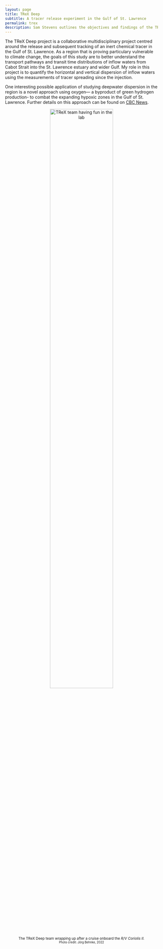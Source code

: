 ```yaml
---
layout: page
title: TReX Deep
subtitle: A tracer release experiment in the Gulf of St. Lawrence
permalink: trex
description: Sam Stevens outlines the objectives and findings of the TReX Deep tracer release experiment in the Gulf of St. Lawrence. The research addresses the dynamics of deep water transport and its environmental consequences in the context of local changes in circulation and climate change.
---
```


<!-- Google tag (gtag.js) -->
<script async src="https://www.googletagmanager.com/gtag/js?id=G-XFFDFDXETF"></script>
<script>
  window.dataLayer = window.dataLayer || [];
  function gtag(){dataLayer.push(arguments);}
  gtag('js', new Date());

  gtag('config', 'G-XFFDFDXETF');
</script>

<style>
h1 {text-align: center;}
h3 {text-align: justify;}
figure {text-align: center;}
</style>


<!--<h1>TReX Deep- a tracer release experiment in the Gulf of St. Lawrence</h1>-->

<!--
 <figure>
  <img src="/assets/img/hull_finalPAPER.jpg" alt="Neutrally buoyant Swish floats"  style="width:100%">
  <figcaption><small>Neutrally buoyant "Swish float" picture and schematic. <small>Stevens and Pawlowicz, 2023 (in review)</small></small></figcaption>
</figure>
-->


<p>
   The TReX Deep project is a collaborative multidisciplinary project centred around the release and subsequent tracking of an inert chemical tracer in the Gulf of St. Lawrence. As a region that is proving particulary vulnerable to climate change, the goals of this study are to better understand the transport pathways and transit time distributions of inflow waters from Cabot Strait into the St. Lawrence estuary and wider Gulf. My role in this project is to quantify the horizontal and vertical dispersion of inflow waters using the measurements of tracer spreading since the injection.
</p>


<p>
  One interesting possible application of studying deepwater dispersion in the region is a novel approach using oxygen— a byproduct of green hydrogen production- to combat the expanding hypoxic zones in the Gulf of St. Lawrence. Further details on this approach can be found on <a href="https://www.cbc.ca/news/canada/nova-scotia/hypoxic-gulf-of-st-lawrence-quebec-researchers-oxygen-hydrogen-1.7081325" target="_blank">CBC News</a>.
</p>


 <figure>
  <img src="/assets/img/trexteam.jpg" alt="TReX team having fun in the lab"  style="width:70%">
  <figcaption><small>The TReX Deep team wrapping up after a cruise onboard the <i>R/V Coriolis II. </i> <small>Photo credit: Jörg Behnke, 2022</small></small></figcaption>
</figure>
